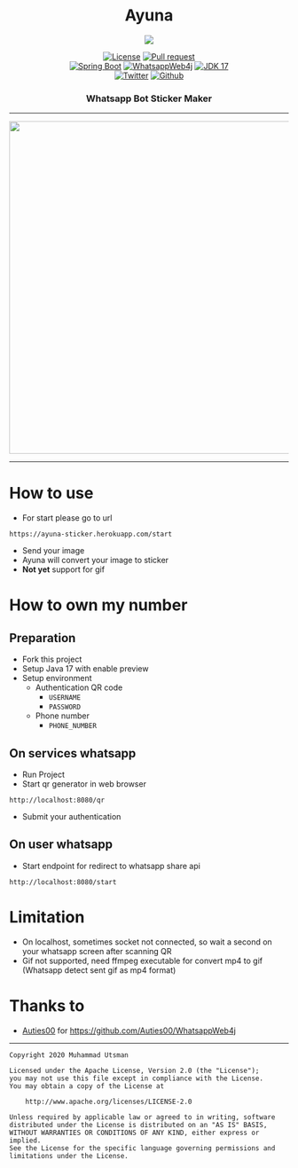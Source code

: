 <h1 align="center">
  Ayuna
</h1>

<p align="center">
  <img src="https://images.unsplash.com/photo-1589525231707-f2de2428f59c?ixlib=rb-1.2.1&ixid=MnwxMjA3fDB8MHxwaG90by1wYWdlfHx8fGVufDB8fHx8&auto=format&fit=crop&w=880&q=80"/>
</p>

<p align="center">
  <a href="LICENSE"><img alt="License" src="https://img.shields.io/badge/License-Apache%202.0-blue.svg"></a>
  <a href="https://github.com/utsmannn/ayuna/pulls"><img alt="Pull request" src="https://img.shields.io/badge/PRs-welcome-brightgreen.svg?style=flat"></a><br>
  <a href="https://docs.spring.io/spring-boot/docs/current/reference/htmlsingle/"><img alt="Spring Boot" src="https://img.shields.io/badge/Spring%20Boot-2.7.3-green"></a>
  <a href="https://github.com/Auties00/WhatsappWeb4j"><img alt="WhatsappWeb4j" src="https://img.shields.io/badge/WhatsappWeb4j-3.0RC18-white"></a>
  <a href="https://openjdk.java.net/projects/jdk/17/"><img alt="JDK 17" src="https://img.shields.io/badge/JDK-17%20Preview-orange"></a><br>
  <a href="https://twitter.com/utsmannn"><img alt="Twitter" src="https://img.shields.io/twitter/follow/utsmannn"></a>
  <a href="https://github.com/utsmannn"><img alt="Github" src="https://img.shields.io/github/followers/utsmannn?label=follow&style=social"></a>
  <h3 align="center">Whatsapp Bot Sticker Maker</h3>
</p>


---
<p align="center">
  <img src="https://i.ibb.co/0VQDQf5/ayuna-sticker.jpg" height="600"/>
</p>

---

# How to use
- For start please go to url
```
https://ayuna-sticker.herokuapp.com/start
```

- Send your image
- Ayuna will convert your image to sticker
- **Not yet** support for gif

# How to own my number
## Preparation
- Fork this project
- Setup Java 17 with enable preview
- Setup environment
  - Authentication QR code
    - `USERNAME` 
    - `PASSWORD`
  - Phone number
    - `PHONE_NUMBER`
## On services whatsapp
- Run Project
- Start qr generator in web browser
```
http://localhost:8080/qr
```
- Submit your authentication
## On user whatsapp
- Start endpoint for redirect to whatsapp share api
```
http://localhost:8080/start
```

# Limitation
- On localhost, sometimes socket not connected, so wait a second on your whatsapp screen after scanning QR
- Gif not supported, need ffmpeg executable for convert mp4 to gif (Whatsapp detect sent gif as mp4 format)

# Thanks to 
- [Auties00](https://github.com/Auties00) for https://github.com/Auties00/WhatsappWeb4j

---
```
Copyright 2020 Muhammad Utsman

Licensed under the Apache License, Version 2.0 (the "License");
you may not use this file except in compliance with the License.
You may obtain a copy of the License at

    http://www.apache.org/licenses/LICENSE-2.0

Unless required by applicable law or agreed to in writing, software
distributed under the License is distributed on an "AS IS" BASIS,
WITHOUT WARRANTIES OR CONDITIONS OF ANY KIND, either express or implied.
See the License for the specific language governing permissions and
limitations under the License.
```